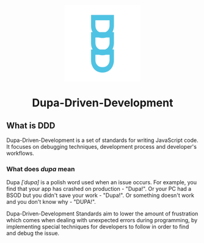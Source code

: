<p align="center">
  <img src="ddd.png" align="center" alt="logo" width="200px" />
</p>
<h1 align="center">Dupa-Driven-Development</h1>

## What is DDD

Dupa-Driven-Development is a set of standards for writing JavaScript code. It focuses on debugging techniques, development process and developer's workflows.

### What does *dupa* mean

Dupa *[ˈdupa]* is a polish word used when an issue occurs. For example, you find that your app has crashed on production - "Dupa!". Or your PC had a BSOD but you didn't save your work - "Dupa!". Or something doesn't work and you don't know why - "DUPA!".

Dupa-Driven-Development Standards aim to lower the amount of frustration which comes when dealing with unexpected errors during programming, by implementing special techniques for developers to follow in order to find and debug the issue. 
